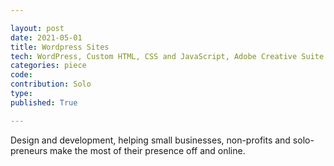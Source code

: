 ```yaml
---

layout: post
date: 2021-05-01
title: Wordpress Sites
tech: WordPress, Custom HTML, CSS and JavaScript, Adobe Creative Suite
categories: piece
code: 
contribution: Solo
type: 
published: True

---
```

Design and development, helping small businesses, non-profits and solo-preneurs make the most of their presence off and online. 

